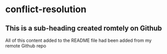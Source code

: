 # conflict-resolution

## This is a sub-heading created romtely on Github

All of this content added to the README file had been added from my remote Github repo
